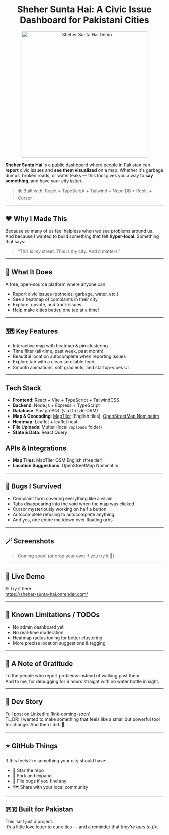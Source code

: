 <div align="center">
  
# Sheher Sunta Hai: A Civic Issue Dashboard for Pakistani Cities

</div>

<p align="center">
  <img src="screenshots/sheher-sunta-hai-demo.gif" alt="Sheher Sunta Hai Demo" width="400"/>
</p>

**Sheher Sunta Hai** is a public dashboard where people in Pakistan can **report** civic issues and **see them visualized** on a map. Whether it's garbage dumps, broken roads, or water leaks — this tool gives you a way to **say something**, and have your city *listen*.

> 🛠️ Built with: React + TypeScript + Tailwind + Neon DB + Replit + Cursor

---

## ❤️ Why I Made This

Because so many of us feel helpless when we see problems around us.  
And because I wanted to build something that felt **hyper-local**. Something that says:

> “This is *my* street. This is *my* city. And it matters.”


---

## 📌 What It Does

A free, open-source platform where anyone can:
- Report civic issues (potholes, garbage, water, etc.)
- See a heatmap of complaints in their city
- Explore, upvote, and track issues
- Help make cities better, one tap at a time!

---

## 🗺️ Key Features

- Interactive map with heatmap & pin clustering  
- Time filter (all-time, past week, past month)  
- Beautiful location autocomplete when reporting issues  
- Explore tab with a clean scrollable feed  
- Smooth animations, soft gradients, and startup-vibes UI

---

## Tech Stack
- **Frontend**: React + Vite + TypeScript + TailwindCSS
- **Backend**: Node.js + Express + TypeScript
- **Database**: PostgreSQL (via Drizzle ORM)
- **Map & Geocoding**: [MapTiler](https://www.maptiler.com/) (English tiles), [OpenStreetMap Nominatim](https://nominatim.openstreetmap.org/)
- **Heatmap**: Leaflet + leaflet.heat
- **File Uploads**: Multer (local `/uploads` folder)
- **State & Data**: React Query

## APIs & Integrations
- **Map Tiles**: MapTiler OSM English (free tier)
- **Location Suggestions**: OpenStreetMap Nominatim

---

## 🐛 Bugs I Survived

- Complaint form covering everything like a villain  
- Tabs disappearing into the void when the map was clicked  
- Cursor mysteriously working on half a button  
- Autocomplete refusing to autocomplete anything  
- And yes, one entire meltdown over floating orbs

---

## 🪄 Screenshots

> Coming soon! (or drop your own if you try it 👀)

---

## 💖 Live Demo

🌐 Try it here:  
https://sheher-sunta-hai.onrender.com/

---

## 🚧 Known Limitations / TODOs

- No admin dashboard yet  
- No real-time moderation  
- Heatmap radius tuning for better clustering  
- More precise location suggestions & tagging  

---

## 🙏 A Note of Gratitude

To the people who report problems instead of walking past them.  
And to me, for debugging for 6 hours straight with no water bottle in sight.

---

## 🧵 Dev Story

Full post on LinkedIn: [link-coming-soon]  
TL;DR: I wanted to make something that feels like a small but powerful tool for change. And then I did. 💫

---

## ⭐ GitHub Things

If this feels like something your city should have:

- 🌟 Star the repo  
- 🍴 Fork and expand  
- 🐞 File bugs if you find any  
- 🗺️ Share with your local community

---

## 🇵🇰  Built for Pakistan

This isn’t just a project.  
It’s a little love letter to our cities — and a reminder that *they’re ours to fix.*

